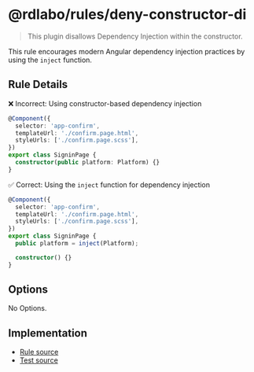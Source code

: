 # @rdlabo/rules/deny-constructor-di

> This plugin disallows Dependency Injection within the constructor.

This rule encourages modern Angular dependency injection practices by using the `inject` function.

## Rule Details

❌ Incorrect: Using constructor-based dependency injection

```ts
@Component({
  selector: 'app-confirm',
  templateUrl: './confirm.page.html',
  styleUrls: ['./confirm.page.scss'],
})
export class SigninPage {
  constructor(public platform: Platform) {}
}
```

✅ Correct: Using the `inject` function for dependency injection

```ts
@Component({
  selector: 'app-confirm',
  templateUrl: './confirm.page.html',
  styleUrls: ['./confirm.page.scss'],
})
export class SigninPage {
  public platform = inject(Platform);

  constructor() {}
}
```

## Options

No Options.

## Implementation

- [Rule source](../../src/rules/deny-constructor-di.ts)
- [Test source](../../tests/rules/deny-constructor-di.ts)
